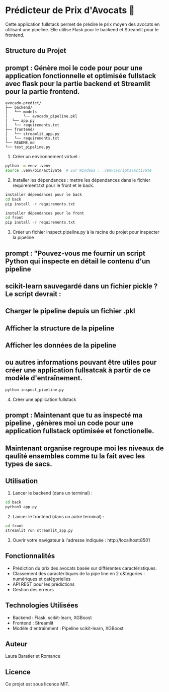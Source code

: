 # Prédicteur de Prix d'Avocats 🥑

Cette application fullstack permet de prédire le prix moyen des avocats en utilisant une pipeline. Elle utilise Flask pour le backend et Streamlit pour le frontend.

## Structure du Projet

## prompt : Génère moi le code pour pour une application fonctionnelle et optimisée fullstack avec flask pour la partie backend et Streamlit pour la partie frontend.
```
avocado-predict/
├── backend/
│   └── models
│       └── avocado_pipeline.pkl
|  └── app.py
|   └── requirements.txt
├── frontend/
|   └── streamlit_app.py
|   └── requirements.txt
└── README.md
└── test_pipeline.py
```


1. Créer un environnement virtuel :
```bash
python -m venv .venv
source .venv/bin/activate  # Sur Windows : .venv\Scripts\activate
```

2. Installer les dépendances :
mettre les dépendances dans le fichier requirement.txt pour le front et le back. 
```bash
installer dépendances pour le back 
cd back 
pip install -r requirements.txt

installer dépendances pour le front 
cd front
pip install -r requirements.txt
```

3. Créer un fichier inspect.pipeline.py  à la racine du projet pour inspecter la pipeline 
## prompt : "Pouvez-vous me fournir un script Python qui inspecte en détail le contenu d'un pipeline
## scikit-learn sauvegardé dans un fichier pickle ? Le script devrait :
## Charger le pipeline depuis un fichier .pkl
## Afficher la structure de la pipeline 
## Afficher les données de la pipeline
## ou autres informations pouvant être utiles pour créer une application fullsatcak à partir de ce modèle d'entraînement.

```bash
python inspect_pipeline.py

```

4. Créer une application fullstack 
## prompt : Maintenant que tu as inspecté ma pipeline , génères moi un code pour une application fullstack optimisée et fonctionelle.
## Maintenant organise regroupe moi les niveaux de qaulité ensembles comme tu la fait avec les types de sacs. 


## Utilisation

1. Lancer le backend (dans un terminal) :
```bash
cd back
python3 app.py
```

2. Lancer le frontend (dans un autre terminal) :
```bash
cd front
streamlit run streamlit_app.py
```

3. Ouvrir votre navigateur à l'adresse indiquée : http://localhost:8501

## Fonctionnalités

- Prédiction du prix des avocats basée sur différentes caractéristiques. 
- Classement des caractéritiques de la pipe line en 2 c&tégories : numériques et catégorielles 
- API REST pour les prédictions
- Gestion des erreurs

## Technologies Utilisées

- Backend : Flask, scikit-learn, XGBoost
- Frontend : Streamlit
- Modèle d'entraînment : Pipeline scikit-learn, XGBoost

## Auteur

Laura Baratier et Romance 

## Licence

Ce projet est sous licence MIT.